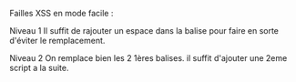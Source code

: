 Failles XSS en mode facile : 

Niveau 1
Il suffit de rajouter un espace dans la balise pour faire en sorte d'éviter le remplacement.

Niveau 2
On remplace bien les 2 1ères balises. il suffit d'ajouter une 2eme script a la suite.

